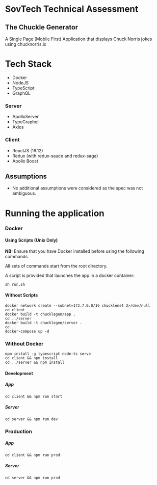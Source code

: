 # SovTech Technical Assessment

## The Chuckle Generator
A Single Page (Mobile First) Application that displays Chuck Norris jokes using chucknorris.io

# Tech Stack

- Docker
- NodeJS
- TypeScript
- GraphQL

### Server
- ApolloServer
- TypeGraphql
- Axios

### Client
- ReactJS (16.12)
- Redux (with redux-sauce and redux-saga)
- Apollo Boost


## Assumptions
- No additional assumptions were considered as the spec was not ambiguous.

# Running the application

### Docker
#### Using Scripts (Unix Only)
**NB:** Ensure that you have Docker installed before using the following commands.

All sets of commands start from the root directory.

A script is provided that launches the app in a docker container:

```
sh run.sh
```

#### Without Scripts
```
docker network create --subnet=172.7.0.0/16 chucklenet 2>/dev/null
cd client
docker build -t chucklegen/app .
cd ../server
docker build -t chucklegen/server .
cd ..
docker-compose up -d
```

### Without Docker
``` 
npm install -g typescript node-ts serve
cd client && npm install
cd ../server && npm install
```
#### Development
##### App
```
cd client && npm run start
```
##### Server
```
cd server && npm run dev
```

### Production
##### App
```
cd client && npm run prod
```
##### Server
```
cd server && npm run prod
```








